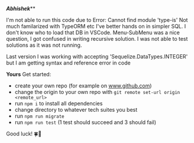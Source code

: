 *****Abhishek*******

I'm not able to run this code due to Error: Cannot find module 'type-is'
Not much familarized with TypeORM etc I've better hands on in simpler SQL.
I don't know who to load that DB in VSCode.
Menu-SubMenu was a nice question, I got confused in writing recursive solution.
I was not able to test solutions as it was not running.

Last version I was working with accepting 'Sequelize.DataTypes.INTEGER' but I am getting syntax and reference error in code

******Yours******
Get started:

- create your own repo (for example on www.github.com)
- change the origin to your own repo with `git remote set-url origin <remote_url>`
- run `npm i` to install all dependencies
- change directory to whatever tech suites you best
- run `npm run migrate`
- run `npm run test` (1 test should succeed and 3 should fail)

Good luck! 🍀🚀
